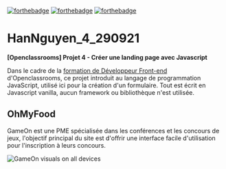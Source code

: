 [![forthebadge](https://forthebadge.com/images/badges/made-with-javascript.svg)](https://forthebadge.com) [![forthebadge](https://forthebadge.com/images/badges/uses-html.svg)](https://forthebadge.com) [![forthebadge](https://forthebadge.com/images/badges/uses-css.svg)](https://forthebadge.com)

# HanNguyen_4_290921
**[Openclassrooms] Projet 4 - Créer une landing page avec Javascript**

Dans le cadre de la [formation de Développeur Front-end](https://openclassrooms.com/fr/paths/314-developpeur-front-end) d'Openclassrooms, ce projet introduit au langage de programmation JavaScript, utilisé ici pour la création d'un formulaire. Tout est écrit en Javascript vanilla, aucun framework ou bibliothèque n'est utilisée. 

## **OhMyFood**

GameOn est une PME spécialisée dans les conférences et les concours de jeux, l'objectif principal du site est d'offrir une interface facile d'utilisation pour l'inscription à leurs concours.

![GameOn visuals on all devices](https://github.com/Mimi1706/HanNguyen_4_290921/blob/master/GameOn%20visuals.jpg?raw=true)
